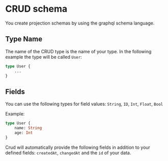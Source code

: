 # CRUD schema

You create projection schemas by using the graphql schema language.

## Type Name

The name of the CRUD type is the name of your type. In the following example the type will be called `User`:

```graphql
type User {
	...
}
```

## Fields

You can use the following types for field values: `String`, `ID`, `Int`, `Float`, `Bool`

Example:

```graphql
type User {
    name: String
    age: Int
}
```

Crud will automatically provide the following fields in addition to your defined fields: `createdAt`, `changedAt` and the `id` of your data.
